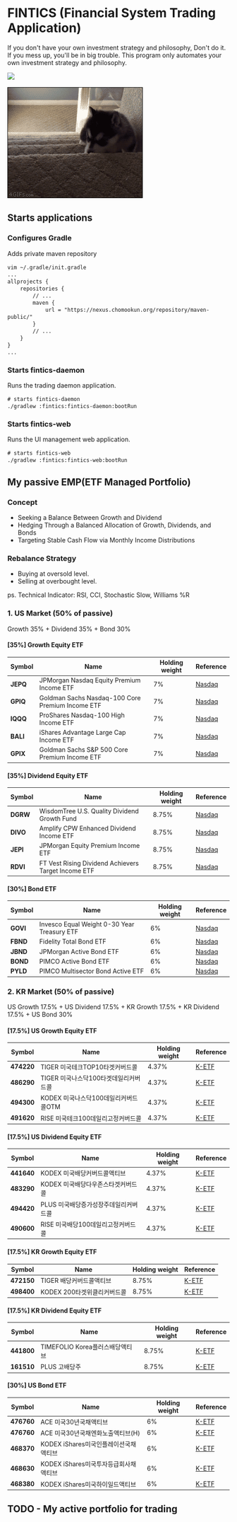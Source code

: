 # FINTICS (Financial System Trading Application)

If you don't have your own investment strategy and philosophy, Don't do it. 
If you mess up, you'll be in big trouble.
This program only automates your own investment strategy and philosophy.

![](docs/assets/image/gambling-raccon.gif)

![](docs/assets/image/gambling-dog.gif)


## Starts applications

### Configures Gradle 
Adds private maven repository
```shell
vim ~/.gradle/init.gradle
...
allprojects {
    repositories {
        // ...
        maven {
            url = "https://nexus.chomookun.org/repository/maven-public/"
        }
        // ...
    }
}
...
```

### Starts fintics-daemon
Runs the trading daemon application.
```shell
# starts fintics-daemon
./gradlew :fintics:fintics-daemon:bootRun
```

### Starts fintics-web
Runs the UI management web application.
```shell
# starts fintics-web
./gradlew :fintics:fintics-web:bootRun
```

## My passive EMP(ETF Managed Portfolio)

### Concept
- Seeking a Balance Between Growth and Dividend
- Hedging Through a Balanced Allocation of Growth, Dividends, and Bonds
- Targeting Stable Cash Flow via Monthly Income Distributions

### Rebalance Strategy
- Buying at oversold level.
- Selling at overbought level.

ps. Technical Indicator: RSI, CCI, Stochastic Slow, Williams %R 

### 1. US Market (50% of passive)
Growth 35% + Dividend 35% + Bond 30%

#### [35%] Growth Equity ETF
| Symbol   | Name                                             | Holding weight | Reference |
|----------|--------------------------------------------------|----------------|----------------------------------------------------------------------------|
| **JEPQ** | JPMorgan Nasdaq Equity Premium Income ETF        | 7% | [Nasdaq](https://www.nasdaq.com/market-activity/etf/jepq/dividend-history) |
| **GPIQ** | Goldman Sachs Nasdaq-100 Core Premium Income ETF | 7% | [Nasdaq](https://www.nasdaq.com/market-activity/etf/gpiq/dividend-history) |
| **IQQQ** | ProShares Nasdaq-100 High Income ETF | 7% | [Nasdaq](https://www.nasdaq.com/market-activity/etf/iqqq/dividend-history) |
| **BALI** | iShares Advantage Large Cap Income ETF | 7% | [Nasdaq](https://www.nasdaq.com/market-activity/etf/bali/dividend-history) |
| **GPIX** | Goldman Sachs S&P 500 Core Premium Income ETF | 7% | [Nasdaq](https://www.nasdaq.com/market-activity/etf/gpix/dividend-history) |

#### [35%] Dividend Equity ETF
| Symbol   | Name                                         | Holding weight | Reference |
|----------|----------------------------------------------|----------------|----------------------------------------------------------------------------|
| **DGRW** | WisdomTree U.S. Quality Dividend Growth Fund | 8.75% | [Nasdaq](https://www.nasdaq.com/market-activity/etf/dgrw/dividend-history) |
| **DIVO** | Amplify CPW Enhanced Dividend Income ETF | 8.75% | [Nasdaq](https://www.nasdaq.com/market-activity/etf/divo/dividend-history) |
| **JEPI** | JPMorgan Equity Premium Income ETF | 8.75% | [Nasdaq](https://www.nasdaq.com/market-activity/etf/jepi/dividend-history) |
| **RDVI** | FT Vest Rising Dividend Achievers Target Income ETF | 8.75% | [Nasdaq](https://www.nasdaq.com/market-activity/etf/rdvi/dividend-history) |

#### [30%] Bond ETF
| Symbol   | Name                                        | Holding weight | Reference |
|----------|---------------------------------------------|----------------|-----------------------------------------------------------------------------|
| **GOVI** | Invesco Equal Weight 0-30 Year Treasury ETF | 6% | [Nasdaq](https://www.nasdaq.com/market-activity/etf/govi/dividend-history)  |
| **FBND** | Fidelity Total Bond ETF  | 6% | [Nasdaq](https://www.nasdaq.com/market-activity/etf/fbnd/dividend-history)  |
| **JBND** | JPMorgan Active Bond ETF | 6% | [Nasdaq](https://www.nasdaq.com/market-activity/etf/jbnd/dividend-history)  |
| **BOND** | PIMCO Active Bond ETF | 6% | [Nasdaq](https://www.nasdaq.com/market-activity/etf/bond/dividend-history)  |
| **PYLD** | PIMCO Multisector Bond Active ETF | 6% | [Nasdaq](https://www.nasdaq.com/market-activity/pyld/dgrw/dividend-history) |


### 2. KR Market (50% of passive)
US Growth 17.5% + US Dividend 17.5% + KR Growth 17.5% + KR Dividend 17.5% + US Bond 30%

#### [17.5%] US Growth Equity ETF
| Symbol     | Name | Holding weight | Reference |
|------------|----|----------------|--------------------------------------------|
| **474220** | TIGER 미국테크TOP10타겟커버드콜 | 4.37% | [K-ETF](https://www.k-etf.com/etf/474220) |
| **486290** | TIGER 미국나스닥100타겟데일리커버드콜 | 4.37% | [K-ETF](https://www.k-etf.com/etf/486290) |
| **494300** | KODEX 미국나스닥100데일리커버드콜OTM | 4.37% | [K-ETF](https://www.k-etf.com/etf/494300) |
| **491620** | RISE 미국테크100데일리고정커버드콜 | 4.37% | [K-ETF](https://www.k-etf.com/etf/491620)  |

#### [17.5%] US Dividend Equity ETF
| Symbol     | Name | Holding weight | Reference |
|------------|------|----------------|-------------------------------------|
| **441640** | KODEX 미국배당커버드콜액티브 | 4.37% | [K-ETF](https://www.k-etf.com/etf/441640) |
| **483290** | KODEX 미국배당다우존스타겟커버드콜 | 4.37% | [K-ETF](https://www.k-etf.com/etf/483290) |
| **494420** | PLUS 미국배당증가성장주데일리커버드콜 | 4.37% | [K-ETF](https://www.k-etf.com/etf/494420) |
| **490600** | RISE 미국배당100데일리고정커버드콜 | 4.37% | [K-ETF](https://www.k-etf.com/etf/490600) |

#### [17.5%] KR Growth Equity ETF
| Symbol     | Name | Holding weight | Reference |
|------------|------|----------------|-------------------------------------|
| **472150** | TIGER 배당커버드콜액티브 | 8.75% | [K-ETF](https://www.k-etf.com/etf/472150) |
| **498400** | KODEX 200타겟위클리커버드콜 | 8.75% | [K-ETF](https://www.k-etf.com/etf/498400) |

#### [17.5%] KR Dividend Equity ETF
| Symbol     | Name | Holding weight | Reference |
|------------|------|----------------|-------------------------------------|
| **441800** | TIMEFOLIO Korea플러스배당액티브 | 8.75% | [K-ETF](https://www.k-etf.com/etf/441800) |
| **161510** | PLUS 고배당주 | 8.75% | [K-ETF](https://www.k-etf.com/etf/161510) |

#### [30%] US Bond ETF
| Symbol     | Name | Holding weight | Reference |
|------------|------|----------------|-------------------------------------------|
| **476760** | ACE 미국30년국채액티브 | 6% | [K-ETF](https://www.k-etf.com/etf/476760) |
| **476760** | ACE 미국30년국채엔화노출액티브(H) | 6% | [K-ETF](https://www.k-etf.com/etf/476760) |
| **468370** | KODEX iShares미국인플레이션국채액티브 | 6% | [K-ETF](https://www.k-etf.com/etf/468370) |
| **468630** | KODEX iShares미국투자등급회사채액티브 | 6% | [K-ETF](https://www.k-etf.com/etf/468630) |
| **468380** | KODEX iShares미국하이일드액티브 | 6% | [K-ETF](https://www.k-etf.com/etf/468380) |



## TODO - My active portfolio for trading



